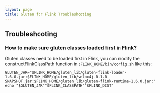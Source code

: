 ```yaml
---
layout: page
title: Gluten for Flink Troubleshooting
---
```

## Troubleshooting

### How to make sure gluten classes loaded first in Flink?

Gluten classes need to be loaded first in Flink,
you can modify the constructFlinkClassPath function in `$FLINK_HOME/bin/config.sh` like this:

```
GLUTEN_JAR="$FLINK_HOME/gluten_lib/gluten-flink-loader-1.6.0.jar:$FLINK_HOME/gluten_lib/velox4j-0.1.0-SNAPSHOT.jar:$FLINK_HOME/gluten_lib/gluten-flink-runtime-1.6.0.jar:"
echo "$GLUTEN_JAR""$FLINK_CLASSPATH""$FLINK_DIST"
```
